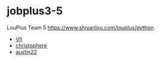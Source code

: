 # jobplus3-5
LouPlus Team 5 https://www.shiyanlou.com/louplus/python

* [VII](https://github.com/VIIYear)
* [christophere](https://github.com/chris-different)
* [austin22](https://github.com/junjie0510)